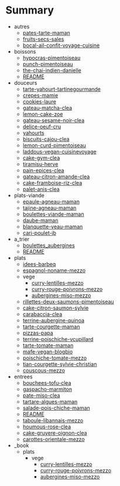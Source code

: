 # Summary

- autres
  - [pates-tarte-maman](autres/pates-tarte-maman.md)
  - [fruits-secs-sales](autres/fruits-secs-sales.md)
  - [bocal-ail-confit-voyage-cuisine](autres/bocal-ail-confit-voyage-cuisine.md)
- boissons
  - [hypocras-pimentoiseau](boissons/hypocras-pimentoiseau.md)
  - [punch-pimentoiseau](boissons/punch-pimentoiseau.md)
  - [the-chai-indien-danielle](boissons/the-chai-indien-danielle.md)
  - [README](boissons/README.md)
- douceurs
  - [tarte-yahourt-tartinegourmande](douceurs/tarte-yahourt-tartinegourmande.md)
  - [crepes-mamie](douceurs/crepes-mamie.md)
  - [cookies-laure](douceurs/cookies-laure.md)
  - [gateau-matcha-clea](douceurs/gateau-matcha-clea.md)
  - [lemon-cake-zoe](douceurs/lemon-cake-zoe.md)
  - [gateau-sesame-noir-clea](douceurs/gateau-sesame-noir-clea.md)
  - [delice-oeuf-cru](douceurs/delice-oeuf-cru.md)
  - [yahourts](douceurs/yahourts.md)
  - [biscuits-cajou-clea](douceurs/biscuits-cajou-clea.md)
  - [lemon-curd-pimentoiseau](douceurs/lemon-curd-pimentoiseau.md)
  - [laddous-vegan-cuisinevoyage](douceurs/laddous-vegan-cuisinevoyage.md)
  - [cake-gym-clea](douceurs/cake-gym-clea.md)
  - [tiramisu-herve](douceurs/tiramisu-herve.md)
  - [pain-epices-clea](douceurs/pain-epices-clea.md)
  - [gateau-citron-amande-clea](douceurs/gateau-citron-amande-clea.md)
  - [cake-framboise-riz-clea](douceurs/cake-framboise-riz-clea.md)
  - [palet-anis-clea](douceurs/palet-anis-clea.md)
- plats-viande
  - [epaule-agneau-maman](plats-viande/epaule-agneau-maman.md)
  - [tajine-agneau-maman](plats-viande/tajine-agneau-maman.md)
  - [boulettes-viande-maman](plats-viande/boulettes-viande-maman.md)
  - [daube-maman](plats-viande/daube-maman.md)
  - [blanquette-veau-maman](plats-viande/blanquette-veau-maman.md)
  - [cari-poulet-jb](plats-viande/cari-poulet-jb.md)
- a_trier
  - [boulettes_aubergines](a_trier/boulettes_aubergines.md)
  - [README](a_trier/README.md)
- plats
  - [idees-barbeq](plats/idees-barbeq.md)
  - [espagnol-noname-mezzo](plats/espagnol-noname-mezzo.md)
  - vege
    - [curry-lentilles-mezzo](plats/vege/curry-lentilles-mezzo.md)
    - [curry-rouge-poivrons-mezzo](plats/vege/curry-rouge-poivrons-mezzo.md)
    - [aubergines-miso-mezzo](plats/vege/aubergines-miso-mezzo.md)
  - [rillettes-deux-saumons-pimentoiseau](plats/rillettes-deux-saumons-pimentoiseau.md)
  - [cake-citron-saumon-sylvie](plats/cake-citron-saumon-sylvie.md)
  - [carabaccia-clea](plats/carabaccia-clea.md)
  - [terrine-aubergine-quinoa](plats/terrine-aubergine-quinoa.md)
  - [tarte-courgette-maman](plats/tarte-courgette-maman.md)
  - [pizzas-papa](plats/pizzas-papa.md)
  - [terrine-poischiche-vcupillard](plats/terrine-poischiche-vcupillard.md)
  - [tarte-tomate-maman](plats/tarte-tomate-maman.md)
  - [mafe-vegan-blogbio](plats/mafe-vegan-blogbio.md)
  - [poischiche-tomate-mezzo](plats/poischiche-tomate-mezzo.md)
  - [tian-courgette-sylvie-christian](plats/tian-courgette-sylvie-christian.md)
  - [couscous-mezzo](plats/couscous-mezzo.md)
- entrees
  - [bouchees-tofu-clea](entrees/bouchees-tofu-clea.md)
  - [gaspacho-marmiton](entrees/gaspacho-marmiton.md)
  - [pate-miso-clea](entrees/pate-miso-clea.md)
  - [tartare-algues-maman](entrees/tartare-algues-maman.md)
  - [salade-pois-chiche-maman](entrees/salade-pois-chiche-maman.md)
  - [README](entrees/README.md)
  - [taboule-libannais-mezzo](entrees/taboule-libannais-mezzo.md)
  - [houmous-rose-clea](entrees/houmous-rose-clea.md)
  - [cake-gruyere-oignon-clea](entrees/cake-gruyere-oignon-clea.md)
  - [carottes-orientale-mezzo](entrees/carottes-orientale-mezzo.md)
- _book
  - plats
    - vege
      - [curry-lentilles-mezzo](_book/plats/vege/curry-lentilles-mezzo.md)
      - [curry-rouge-poivrons-mezzo](_book/plats/vege/curry-rouge-poivrons-mezzo.md)
      - [aubergines-miso-mezzo](_book/plats/vege/aubergines-miso-mezzo.md)
